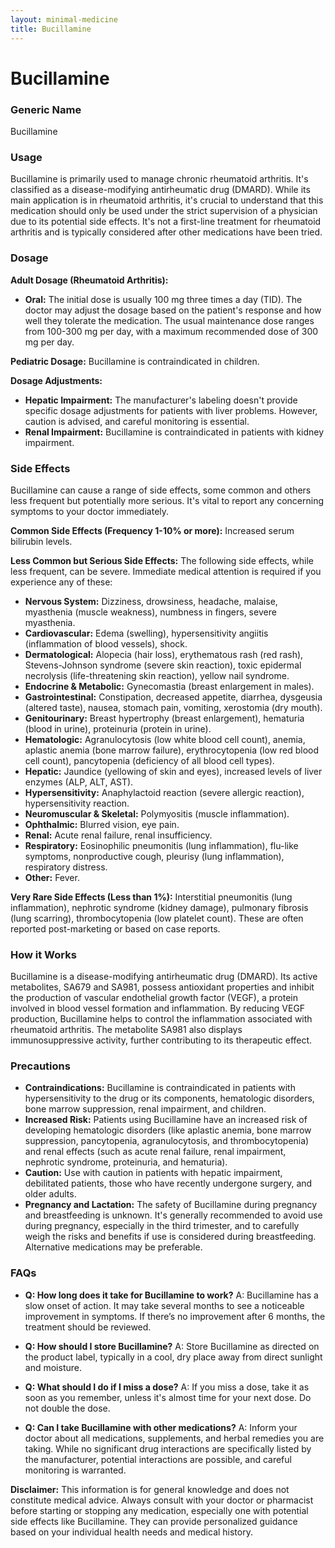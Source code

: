 ```yaml
---
layout: minimal-medicine
title: Bucillamine
---
```


# Bucillamine
### Generic Name
Bucillamine

### Usage
Bucillamine is primarily used to manage chronic rheumatoid arthritis.  It's classified as a disease-modifying antirheumatic drug (DMARD).  While its main application is in rheumatoid arthritis,  it's crucial to understand that this medication should only be used under the strict supervision of a physician due to its potential side effects.  It's not a first-line treatment for rheumatoid arthritis and is typically considered after other medications have been tried.

### Dosage
**Adult Dosage (Rheumatoid Arthritis):**

* **Oral:** The initial dose is usually 100 mg three times a day (TID).  The doctor may adjust the dosage based on the patient's response and how well they tolerate the medication.  The usual maintenance dose ranges from 100-300 mg per day, with a maximum recommended dose of 300 mg per day.

**Pediatric Dosage:**  Bucillamine is contraindicated in children.

**Dosage Adjustments:**

* **Hepatic Impairment:** The manufacturer's labeling doesn't provide specific dosage adjustments for patients with liver problems.  However, caution is advised, and careful monitoring is essential.
* **Renal Impairment:** Bucillamine is contraindicated in patients with kidney impairment.


### Side Effects
Bucillamine can cause a range of side effects, some common and others less frequent but potentially more serious.  It's vital to report any concerning symptoms to your doctor immediately.

**Common Side Effects (Frequency 1-10% or more):** Increased serum bilirubin levels.

**Less Common but Serious Side Effects:** The following side effects, while less frequent, can be severe.  Immediate medical attention is required if you experience any of these:

* **Nervous System:** Dizziness, drowsiness, headache, malaise, myasthenia (muscle weakness), numbness in fingers, severe myasthenia.
* **Cardiovascular:** Edema (swelling), hypersensitivity angiitis (inflammation of blood vessels), shock.
* **Dermatological:** Alopecia (hair loss), erythematous rash (red rash), Stevens-Johnson syndrome (severe skin reaction), toxic epidermal necrolysis (life-threatening skin reaction), yellow nail syndrome.
* **Endocrine & Metabolic:** Gynecomastia (breast enlargement in males).
* **Gastrointestinal:** Constipation, decreased appetite, diarrhea, dysgeusia (altered taste), nausea, stomach pain, vomiting, xerostomia (dry mouth).
* **Genitourinary:** Breast hypertrophy (breast enlargement), hematuria (blood in urine), proteinuria (protein in urine).
* **Hematologic:** Agranulocytosis (low white blood cell count), anemia, aplastic anemia (bone marrow failure), erythrocytopenia (low red blood cell count), pancytopenia (deficiency of all blood cell types).
* **Hepatic:** Jaundice (yellowing of skin and eyes), increased levels of liver enzymes (ALP, ALT, AST).
* **Hypersensitivity:** Anaphylactoid reaction (severe allergic reaction), hypersensitivity reaction.
* **Neuromuscular & Skeletal:** Polymyositis (muscle inflammation).
* **Ophthalmic:** Blurred vision, eye pain.
* **Renal:** Acute renal failure, renal insufficiency.
* **Respiratory:** Eosinophilic pneumonitis (lung inflammation), flu-like symptoms, nonproductive cough, pleurisy (lung inflammation), respiratory distress.
* **Other:** Fever.


**Very Rare Side Effects (Less than 1%):**  Interstitial pneumonitis (lung inflammation), nephrotic syndrome (kidney damage), pulmonary fibrosis (lung scarring), thrombocytopenia (low platelet count).  These are often reported post-marketing or based on case reports.


### How it Works
Bucillamine is a disease-modifying antirheumatic drug (DMARD). Its active metabolites, SA679 and SA981, possess antioxidant properties and inhibit the production of vascular endothelial growth factor (VEGF), a protein involved in blood vessel formation and inflammation.  By reducing VEGF production, Bucillamine helps to control the inflammation associated with rheumatoid arthritis.  The metabolite SA981 also displays immunosuppressive activity, further contributing to its therapeutic effect.

### Precautions
* **Contraindications:** Bucillamine is contraindicated in patients with hypersensitivity to the drug or its components, hematologic disorders, bone marrow suppression, renal impairment, and children.
* **Increased Risk:**  Patients using Bucillamine have an increased risk of developing hematologic disorders (like aplastic anemia, bone marrow suppression, pancytopenia, agranulocytosis, and thrombocytopenia) and renal effects (such as acute renal failure, renal impairment, nephrotic syndrome, proteinuria, and hematuria).
* **Caution:**  Use with caution in patients with hepatic impairment, debilitated patients, those who have recently undergone surgery, and older adults.
* **Pregnancy and Lactation:** The safety of Bucillamine during pregnancy and breastfeeding is unknown.  It's generally recommended to avoid use during pregnancy, especially in the third trimester, and to carefully weigh the risks and benefits if use is considered during breastfeeding.  Alternative medications may be preferable.

### FAQs

* **Q: How long does it take for Bucillamine to work?** A: Bucillamine has a slow onset of action. It may take several months to see a noticeable improvement in symptoms. If there’s no improvement after 6 months, the treatment should be reviewed.

* **Q: How should I store Bucillamine?** A: Store Bucillamine as directed on the product label, typically in a cool, dry place away from direct sunlight and moisture.

* **Q: What should I do if I miss a dose?** A: If you miss a dose, take it as soon as you remember, unless it's almost time for your next dose. Do not double the dose.

* **Q: Can I take Bucillamine with other medications?** A:  Inform your doctor about all medications, supplements, and herbal remedies you are taking.  While no significant drug interactions are specifically listed by the manufacturer, potential interactions are possible, and careful monitoring is warranted.


**Disclaimer:** This information is for general knowledge and does not constitute medical advice.  Always consult with your doctor or pharmacist before starting or stopping any medication, especially one with potential side effects like Bucillamine.  They can provide personalized guidance based on your individual health needs and medical history.
